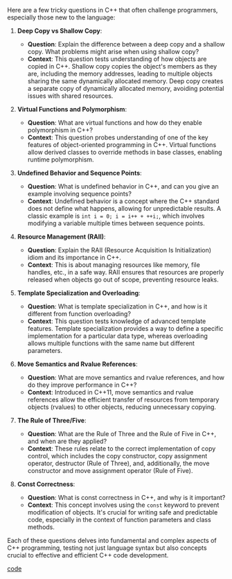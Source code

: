 Here are a few tricky questions in C++ that often challenge programmers, especially those new to the language:

1. **Deep Copy vs Shallow Copy**: 
   - **Question**: Explain the difference between a deep copy and a shallow copy. What problems might arise when using shallow copy?
   - **Context**: This question tests understanding of how objects are copied in C++. Shallow copy copies the object's members as they are, including the memory addresses, leading to multiple objects sharing the same dynamically allocated memory. Deep copy creates a separate copy of dynamically allocated memory, avoiding potential issues with shared resources.

2. **Virtual Functions and Polymorphism**: 
   - **Question**: What are virtual functions and how do they enable polymorphism in C++?
   - **Context**: This question probes understanding of one of the key features of object-oriented programming in C++. Virtual functions allow derived classes to override methods in base classes, enabling runtime polymorphism.

3. **Undefined Behavior and Sequence Points**:
   - **Question**: What is undefined behavior in C++, and can you give an example involving sequence points?
   - **Context**: Undefined behavior is a concept where the C++ standard does not define what happens, allowing for unpredictable results. A classic example is `int i = 0; i = i++ + ++i;`, which involves modifying a variable multiple times between sequence points.

4. **Resource Management (RAII)**:
   - **Question**: Explain the RAII (Resource Acquisition Is Initialization) idiom and its importance in C++.
   - **Context**: This is about managing resources like memory, file handles, etc., in a safe way. RAII ensures that resources are properly released when objects go out of scope, preventing resource leaks.

5. **Template Specialization and Overloading**:
   - **Question**: What is template specialization in C++, and how is it different from function overloading?
   - **Context**: This question tests knowledge of advanced template features. Template specialization provides a way to define a specific implementation for a particular data type, whereas overloading allows multiple functions with the same name but different parameters.

6. **Move Semantics and Rvalue References**:
   - **Question**: What are move semantics and rvalue references, and how do they improve performance in C++?
   - **Context**: Introduced in C++11, move semantics and rvalue references allow the efficient transfer of resources from temporary objects (rvalues) to other objects, reducing unnecessary copying.

7. **The Rule of Three/Five**:
   - **Question**: What are the Rule of Three and the Rule of Five in C++, and when are they applied?
   - **Context**: These rules relate to the correct implementation of copy control, which includes the copy constructor, copy assignment operator, destructor (Rule of Three), and, additionally, the move constructor and move assignment operator (Rule of Five).

8. **Const Correctness**:
   - **Question**: What is const correctness in C++, and why is it important?
   - **Context**: This concept involves using the `const` keyword to prevent modification of objects. It's crucial for writing safe and predictable code, especially in the context of function parameters and class methods.

Each of these questions delves into fundamental and complex aspects of C++ programming, testing not just language syntax but also concepts crucial to effective and efficient C++ code development.


[code](../src/tricky_questions.cpp)
